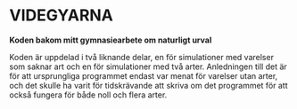 # VIDEGYARNA
****Koden bakom mitt gymnasiearbete om naturligt urval****

Koden är uppdelad i två liknande delar, en för simulationer med varelser som saknar art och en för simulationer med två arter. Anledningen till det är för att ursprungliga programmet endast var menat för varelser utan arter, och det skulle ha varit för tidskrävande att skriva om det programmet för att också fungera för både noll och flera arter. 
